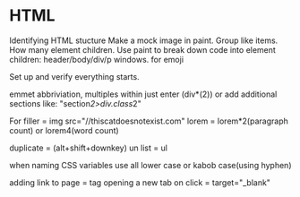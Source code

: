 # HTML
Identifying HTML stucture
  Make a mock image in paint. Group like items. How many element children. Use paint to break down code into element children: header/body/div/p
windows. for emoji

Set up and verify everything starts.

emmet abbriviation, multiples within just enter (div*(2)) or add additional sections like: "section*2>div.class*2"

For filler = img src="//thiscatdoesnotexist.com"
lorem = lorem*2(paragraph count) or lorem4(word count)

duplicate = (alt+shift+downkey)
un list = ul

when naming CSS variables use all lower case or kabob case(using hyphen)

adding link to page = <a> tag 
opening a new tab on click = target="_blank"

 